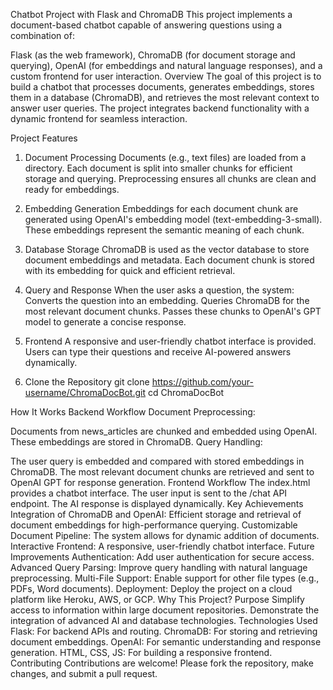 Chatbot Project with Flask and ChromaDB
This project implements a document-based chatbot capable of answering questions using a combination of:

Flask (as the web framework),
ChromaDB (for document storage and querying),
OpenAI (for embeddings and natural language responses),
and a custom frontend for user interaction.
Overview
The goal of this project is to build a chatbot that processes documents, generates embeddings, stores them in a database (ChromaDB), and retrieves the most relevant context to answer user queries. The project integrates backend functionality with a dynamic frontend for seamless interaction.

Project Features
1. Document Processing
Documents (e.g., text files) are loaded from a directory.
Each document is split into smaller chunks for efficient storage and querying.
Preprocessing ensures all chunks are clean and ready for embeddings.
2. Embedding Generation
Embeddings for each document chunk are generated using OpenAI's embedding model (text-embedding-3-small).
These embeddings represent the semantic meaning of each chunk.
3. Database Storage
ChromaDB is used as the vector database to store document embeddings and metadata.
Each document chunk is stored with its embedding for quick and efficient retrieval.
4. Query and Response
When the user asks a question, the system:
Converts the question into an embedding.
Queries ChromaDB for the most relevant document chunks.
Passes these chunks to OpenAI's GPT model to generate a concise response.
5. Frontend
A responsive and user-friendly chatbot interface is provided.
Users can type their questions and receive AI-powered answers dynamically.

1. Clone the Repository
git clone https://github.com/your-username/ChromaDocBot.git
cd ChromaDocBot

How It Works
Backend Workflow
Document Preprocessing:

Documents from news_articles are chunked and embedded using OpenAI.
These embeddings are stored in ChromaDB.
Query Handling:

The user query is embedded and compared with stored embeddings in ChromaDB.
The most relevant document chunks are retrieved and sent to OpenAI GPT for response generation.
Frontend Workflow
The index.html provides a chatbot interface.
The user input is sent to the /chat API endpoint.
The AI response is displayed dynamically.
Key Achievements
Integration of ChromaDB and OpenAI:
Efficient storage and retrieval of document embeddings for high-performance querying.
Customizable Document Pipeline:
The system allows for dynamic addition of documents.
Interactive Frontend:
A responsive, user-friendly chatbot interface.
Future Improvements
Authentication:
Add user authentication for secure access.
Advanced Query Parsing:
Improve query handling with natural language preprocessing.
Multi-File Support:
Enable support for other file types (e.g., PDFs, Word documents).
Deployment:
Deploy the project on a cloud platform like Heroku, AWS, or GCP.
Why This Project?
Purpose
Simplify access to information within large document repositories.
Demonstrate the integration of advanced AI and database technologies.
Technologies Used
Flask: For backend APIs and routing.
ChromaDB: For storing and retrieving document embeddings.
OpenAI: For semantic understanding and response generation.
HTML, CSS, JS: For building a responsive frontend.
Contributing
Contributions are welcome! Please fork the repository, make changes, and submit a pull request.



